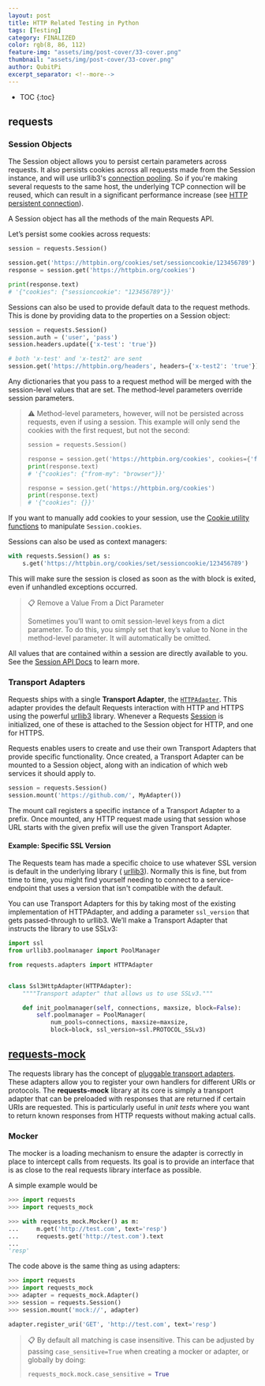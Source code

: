 ```yaml
---
layout: post
title: HTTP Related Testing in Python
tags: [Testing]
category: FINALIZED
color: rgb(8, 86, 112)
feature-img: "assets/img/post-cover/33-cover.png"
thumbnail: "assets/img/post-cover/33-cover.png"
author: QubitPi
excerpt_separator: <!--more-->
---
```


<!--more-->

* TOC
{:toc}

requests
--------

### Session Objects

The Session object allows you to persist certain parameters across requests. It also persists cookies across all
requests made from the Session instance, and will use urllib3's
[connection pooling](https://urllib3.readthedocs.io/en/latest/reference/index.html#module-urllib3.connectionpool). So if
you're making several requests to the same host, the underlying TCP connection will be reused, which can result in a
significant performance increase (see
[HTTP persistent connection](https://en.wikipedia.org/wiki/HTTP_persistent_connection)).

A Session object has all the methods of the main Requests API.

Let’s persist some cookies across requests:

```python
session = requests.Session()

session.get('https://httpbin.org/cookies/set/sessioncookie/123456789')
response = session.get('https://httpbin.org/cookies')

print(response.text)
# '{"cookies": {"sessioncookie": "123456789"}}'
```

Sessions can also be used to provide default data to the request methods. This is done by providing data to the
properties on a Session object:

```python
session = requests.Session()
session.auth = ('user', 'pass')
session.headers.update({'x-test': 'true'})

# both 'x-test' and 'x-test2' are sent
session.get('https://httpbin.org/headers', headers={'x-test2': 'true'})
```

Any dictionaries that you pass to a request method will be merged with the session-level values that are set. The
method-level parameters override session parameters.

> ⚠️ Method-level parameters, however, will not be persisted across requests, even if using a session. This example will
> only send the cookies with the first request, but not the second:
>
> ```python
> session = requests.Session()
> 
> response = session.get('https://httpbin.org/cookies', cookies={'from-my': 'browser'})
> print(response.text)
> # '{"cookies": {"from-my": "browser"}}'
> 
> response = session.get('https://httpbin.org/cookies')
> print(response.text)
> # '{"cookies": {}}'
> ```

If you want to manually add cookies to your session, use the
[Cookie utility functions](https://requests.readthedocs.io/en/latest/api/#api-cookies) to manipulate `Session.cookies`.

Sessions can also be used as context managers:

```python
with requests.Session() as s:
    s.get('https://httpbin.org/cookies/set/sessioncookie/123456789')
```

This will make sure the session is closed as soon as the with block is exited, even if unhandled exceptions occurred.

> 📋 Remove a Value From a Dict Parameter
>
> Sometimes you’ll want to omit session-level keys from a dict parameter. To do this, you simply set that key’s value to
> None in the method-level parameter. It will automatically be omitted.

All values that are contained within a session are directly available to you. See the
[Session API Docs](https://requests.readthedocs.io/en/latest/api/#sessionapi) to learn more.

### Transport Adapters

Requests ships with a single **Transport Adapter**, the
[`HTTPAdapter`](https://requests.readthedocs.io/en/latest/api/#requests.adapters.HTTPAdapter). This adapter provides the default Requests interaction with HTTP and HTTPS using the powerful [urllib3](https://github.com/urllib3/urllib3)
library. Whenever a Requests [Session](#session-objects) is initialized, one of these is attached to the Session object
for HTTP, and one for HTTPS.

Requests enables users to create and use their own Transport Adapters that provide specific functionality. Once created,
a Transport Adapter can be mounted to a Session object, along with an indication of which web services it should apply
to.

```python
session = requests.Session()
session.mount('https://github.com/', MyAdapter())
```

The mount call registers a specific instance of a Transport Adapter to a prefix. Once mounted, any HTTP request made
using that session whose URL starts with the given prefix will use the given Transport Adapter.

#### Example: Specific SSL Version

The Requests team has made a specific choice to use whatever SSL version is default in the underlying library (
[urllib3](https://github.com/urllib3/urllib3)). Normally this is fine, but from time to time, you might find yourself
needing to connect to a service-endpoint that uses a version that isn't compatible with the default.

You can use Transport Adapters for this by taking most of the existing implementation of HTTPAdapter, and adding a
parameter `ssl_version` that gets passed-through to urllib3. We’ll make a Transport Adapter that instructs the library to
use SSLv3:

```python
import ssl
from urllib3.poolmanager import PoolManager

from requests.adapters import HTTPAdapter


class Ssl3HttpAdapter(HTTPAdapter):
    """"Transport adapter" that allows us to use SSLv3."""

    def init_poolmanager(self, connections, maxsize, block=False):
        self.poolmanager = PoolManager(
            num_pools=connections, maxsize=maxsize,
            block=block, ssl_version=ssl.PROTOCOL_SSLv3)
```

[requests-mock](https://requests-mock.readthedocs.io/en/latest/)
----------------------------------------------------------------

The requests library has the concept of [pluggable transport adapters](#transport-adapters). These adapters allow you to
register your own handlers for different URIs or protocols. The **requests-mock** library at its core is simply a
transport adapter that can be preloaded with responses that are returned if certain URIs are requested. This is
particularly useful in _unit tests_ where you want to return known responses from HTTP requests without making actual
calls.

### Mocker

The mocker is a loading mechanism to ensure the adapter is correctly in place to intercept calls from requests. Its goal
is to provide an interface that is as close to the real requests library interface as possible.

A simple example would be

```python
>>> import requests
>>> import requests_mock

>>> with requests_mock.Mocker() as m:
...     m.get('http://test.com', text='resp')
...     requests.get('http://test.com').text
...
'resp'
```

The code above is the same thing as using adapters:

```python
>>> import requests
>>> import requests_mock
>>> adapter = requests_mock.Adapter()
>>> session = requests.Session()
>>> session.mount('mock://', adapter)

adapter.register_uri('GET', 'http://test.com', text='resp')
```

> 📋 By default all matching is case insensitive. This can be adjusted by passing `case_sensitive=True` when creating a
> mocker or adapter, or globally by doing:
>
> ```python
> requests_mock.mock.case_sensitive = True
> ```
